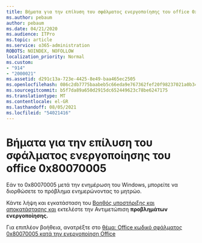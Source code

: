 ```yaml
---
title: Βήματα για την επίλυση του σφάλματος ενεργοποίησης του office 0x80070005
ms.author: pebaum
author: pebaum
ms.date: 04/21/2020
ms.audience: ITPro
ms.topic: article
ms.service: o365-administration
ROBOTS: NOINDEX, NOFOLLOW
localization_priority: Normal
ms.custom:
- "914"
- "2000021"
ms.assetid: d291c13a-723e-4425-8e49-baa465ec2505
ms.openlocfilehash: 086c2db7775baabeb5c66eda9e767362fef20f98237021a0b348d8e5d50392b6
ms.sourcegitcommit: b5f7da89a650d2915dc652449623c78be6247175
ms.translationtype: MT
ms.contentlocale: el-GR
ms.lasthandoff: 08/05/2021
ms.locfileid: "54021416"
---
```

# <a name="steps-to-resolve-office-activation-error-0x80070005"></a>Βήματα για την επίλυση του σφάλματος ενεργοποίησης του office 0x80070005

Εάν το 0x80070005 μετά την ενημέρωση του Windows, μπορείτε να διορθώσετε το πρόβλημα ενημερώνοντας το μητρώο.
  
Κάντε λήψη και εγκατάσταση του [Βοηθός υποστήριξης και αποκατάστασης και](https://aka.ms/SARA-OfficeActivation-Alchemy) εκτελέστε την Αντιμετώπιση **προβλημάτων ενεργοποίησης.**
  
Για επιπλέον βοήθεια, ανατρέξτε στο [θέμα: Office κωδικό σφάλματος 0x80070005 κατά την ενεργοποίηση Office](https://support.office.com/article/7aa7600f-df57-4aef-81d2-25509c66f865)
  